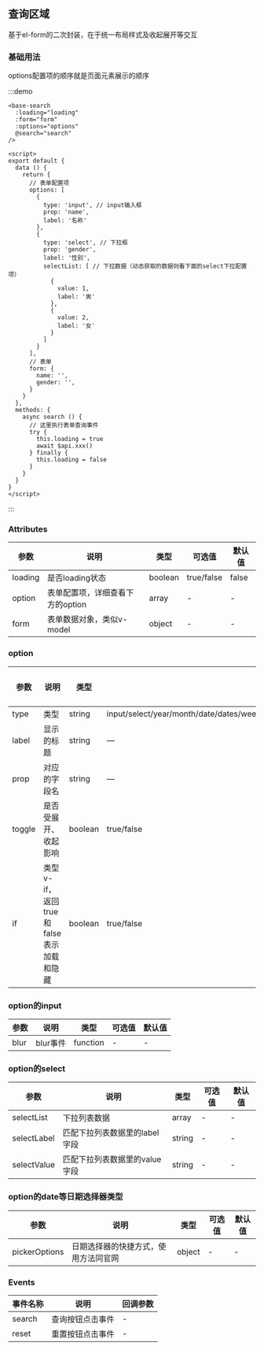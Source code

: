 ## 查询区域

基于el-form的二次封装，在于统一布局样式及收起展开等交互

### 基础用法

options配置项的顺序就是页面元素展示的顺序

:::demo
```vue
<base-search
  :loading="loading"
  :form="form"
  :options="options"
  @search="search"
/>

<script>
export default {
  data () {
    return {
      // 表单配置项
      options: [
        {
          type: 'input', // input输入框
          prop: 'name',
          label: '名称'
        },
        {
          type: 'select', // 下拉框
          prop: 'gender',
          label: '性别',
          selectList: [ // 下拉数据（动态获取的数据则看下面的select下拉配置项）
            {
              value: 1,
              label: '男'
            },
            {
              value: 2,
              label: '女'
            }
          ]
        }
      ],
      // 表单
      form: {
        name: '',
        gender: '',
      }
    }
  },
  methods: {
    async search () {
      // 这里执行表单查询事件
      try {
        this.loading = true
        await $api.xxx()
      } finally {
        this.loading = false
      }
    }
  }
}
</script>
```
:::


### Attributes

| 参数               | 说明                                                     | 类型              | 可选值      | 默认值 |
|--------------------|----------------------------------------------------------|-------------------|-------------|--------|
| loading | 是否loading状态 | boolean | true/false | false |
| option | 表单配置项，详细查看下方的option | array | - | - |
| form | 表单数据对象，类似v-model | object | - | - |


### option
| 参数               | 说明                                                     | 类型              | 可选值      | 默认值 |
|--------------------|----------------------------------------------------------|-------------------|-------------|--------|
| type | 类型 | string | input/select/year/month/date/dates/week/datetime/datetimerange/daterange/monthrange/slot | - |
| label | 显示的标题 | string | — | - |
| prop | 对应的字段名 | string | — | - |
| toggle | 是否受展开、收起影响 | boolean | true/false | - |
| if | 类型v-if，返回true和false表示加载和隐藏 | boolean | true/false | - |

### option的input
| 参数               | 说明                                                     | 类型              | 可选值      | 默认值 |
|--------------------|----------------------------------------------------------|-------------------|-------------|--------|
| blur | blur事件 | function | - | - |

### option的select
| 参数               | 说明                                                     | 类型              | 可选值      | 默认值 |
|--------------------|----------------------------------------------------------|-------------------|-------------|--------|
| selectList | 下拉列表数据 | array | - | - |
| selectLabel | 匹配下拉列表数据里的label字段 | string | - | - |
| selectValue | 匹配下拉列表数据里的value字段 | string | - | - |

### option的date等日期选择器类型
| 参数               | 说明                                                     | 类型              | 可选值      | 默认值 |
|--------------------|----------------------------------------------------------|-------------------|-------------|--------|
| pickerOptions | 日期选择器的快捷方式，使用方法同官网 | object | - | - |


### Events
| 事件名称 | 说明 | 回调参数 |
|---------|--------|---------|
| search | 查询按钮点击事件 | - |
| reset | 重置按钮点击事件 | - |
